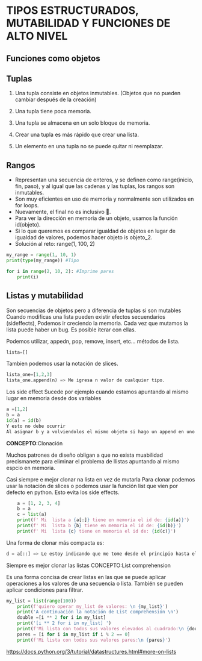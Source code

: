 # TIPOS ESTRUCTURADOS, MUTABILIDAD Y FUNCIONES DE ALTO NIVEL

## Funciones como objetos

## Tuplas

1. Una tupla consiste en objetos inmutables. (Objetos que no pueden cambiar después de la creación)

2. Una tupla tiene poca memoria.

3. Una tupla se almacena en un solo bloque de memoria.

4. Crear una tupla es más rápido que crear una lista.

5. Un elemento en una tupla no se puede quitar ni reemplazar.

## Rangos

- Representan una secuencia de enteros, y se definen como range(inicio, fin, paso), y al igual que las cadenas y las tuplas, los rangos son inmutables.
- Son muy eficientes en uso de memoria y normalmente son utilizados en for loops.
- Nuevamente, el final no es inclusivo 👀.
- Para ver la dirección en memoria de un objeto, usamos la función id(objeto).
- Si lo que queremos es comparar igualdad de objetos en lugar de igualdad de valores, podemos hacer objeto is objeto_2.
- Solución al reto: range(1, 100, 2)
```py
my_range = range(1, 10, 1)
print(type(my_range)) #Tipo 

for i in range(2, 10, 2): #Imprime pares
	print(i)
```

## Listas y mutabilidad

Son secuencias de objetos pero a diferencia de tuplas si son mutables
Cuando modificas una lista pueden existir efectos secuendarios (sideffects), Podemos ir creciendo la memoria.
Cada vez que mutamos la lista puede haber un bug.
Es posible iterar con ellas.

Podemos utilizar, appedn, pop, remove, insert, etc… métodos de lista.
```py
lista=[]
```
Tambien podemos usar la notación de slices.
```py
lista_one=[1,2,3]
lista_one.append(n) => Me igresa n valor de cualquier tipo.
```
Los side effect
Sucede por ejemplo cuando estamos apuntando al mismo lugar en memoria desde dos variables
```py
a =[1,2]
b = a
id(a) = id(b) 
Y esto no debe ocurrir
Al asignar b y a volviendolos el mismo objeto si hago un append en uno será reflejado en el otro.
```
**CONCEPTO**:Clonación

Muchos patrones de diseño obligan a que no exista muabilidad precismanete para eliminar el problema de llistas
apuntando al mismo espcio en memoria.

Casi siempre e mejor clonar na lista en vez de mutarla
Para clonar podemos usar la notación de slices o podemos usar la función list que vien por defecto en python.
Esto evita los side effects.
```py
    a = [1, 2, 3, 4]
    b = a
    c = list(a)
    print(f' Mi  lista a {a[:]} tiene en memoria el id de: {id(a)}')
    print(f' Mi  lista b {b} tiene en memoria el id de: {id(b)}')
    print(f' Mi  lista {c} tiene en memoria el id de: {id(c)}')
```
Una forma de clonar más compacta es:
```py
d = a[::] => Le estoy indicando que me tome desde el principio hasta el final contando de 1 en 1.
```
Siempre es mejor clonar las listas
CONCEPTO:List comprehension

Es una forma concisa de crear listas en las que se puede aplicar operaciones a los valores de una secuencia o lista.
También se pueden aplicar condiciones para filtrar.
```py
my_list = list(range(100))
    print(f'quiero operar my_list de valores: \n {my_list}')
    print('A continuación la notación de List comprehensión \n')
    double =[i ** 2 for i in my_list]
    print('[i ** 2 for i in my_list] ')
    print(f'Mi lista con todos sus valores elevados al cuadrado:\n {double}')
    pares = [i for i in my_list if i % 2 == 0]
    print(f'Mi lista con todos sus valores pares:\n {pares}')
```


https://docs.python.org/3/tutorial/datastructures.html#more-on-lists